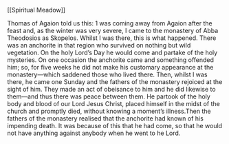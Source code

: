 [[Spiritual Meadow]]
 
Thomas of Agaion told us this: 1 was coming away from Agaion after the feast and, as the winter was very severe, I came to the monastery of Abba Theodosios as Skopelos. Whilst I was there, this is what happened. There was an anchorite in that region who survived on nothing but wild vegetation. On the holy Lord’s Day he would come and partake of the holy mysteries. On one occasion the anchorite came and something offended him; so, for five weeks he did not make his customary appearance at the monastery—which saddened those who lived there. Then, whilst I was there, he came one Sunday and the fathers of the monastery rejoiced at the sight of him. They made an act of obeisance to him and he did likewise to them—and thus there was peace between them. He partook of the holy body and blood of our Lord Jesus Christ, placed himself in the midst of the church and promptly died, without knowing a moment’s illness.Then the fathers of the monastery realised that the anchorite had known of his impending death. It was because of this that he had come, so that he would not have anything against anybody when he went to he Lord.
